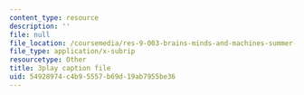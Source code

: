 ```yaml
---
content_type: resource
description: ''
file: null
file_location: /coursemedia/res-9-003-brains-minds-and-machines-summer-course-summer-2015/54928974c4b95557b69d19ab7955be36_IeD8VXfqPyQ.vtt
file_type: application/x-subrip
resourcetype: Other
title: 3play caption file
uid: 54928974-c4b9-5557-b69d-19ab7955be36
---
```

